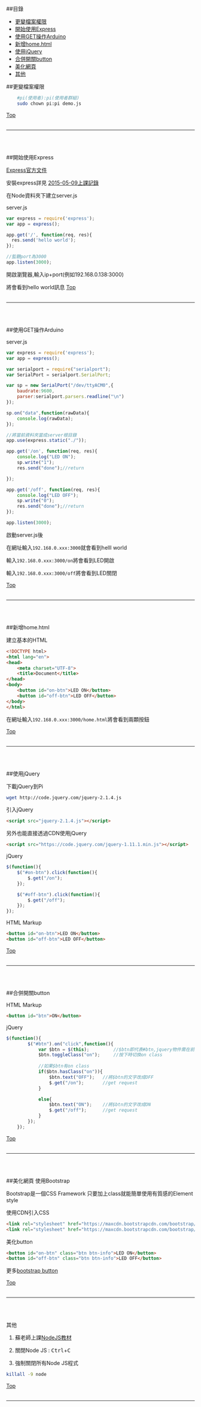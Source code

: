 <a name="top"></a>
##目錄
* [更變檔案權限](#chown)
* [開始使用Express](#express)
* [使用GET操作Arduino](#get)
* [新增home.html](#home)
* [使用jQuery](#jquery)
* [合併開關button](#button)
* [美化網頁](#beautify)
* [其他](#other)

<a name="chown"></a>
##更變檔案權限

```bash
	#pi(使用者):pi(使用者群組)
	sudo chown pi:pi demo.js
```
[Top](#top)<br><br><hr><br><br>


<a name="express"></a>
##開始使用Express

<a href="http://expressjs.com/4x/api.html" target="_blank">Express官方文件</a>


安裝express詳見
<a href="https://github.com/IT-Ciao/Smart-Life/blob/master/2015-05-09.md#plugin" target="_blank">2015-05-09上課記錄</a>

在Node資料夾下建立server.js

server.js
```javascript
var express = require('express');
var app = express();

app.get('/', function(req, res){
  res.send('hello world');
});

//監聽port為3000
app.listen(3000);
```

開啟瀏覽器,輸入ip+port(例如192.168.0.138:3000)

將會看到hello world訊息
[Top](#top)<br><br><hr><br><br>


<a name="get"></a>
##使用GET操作Arduino


server.js
```javascript
var express = require('express');
var app = express();

var serialport = require("serialport");
var SerialPort = serialport.SerialPort;

var sp = new SerialPort("/dev/ttyACM0",{
    baudrate:9600,
    parser:serialport.parsers.readline("\n")
});

sp.on("data",function(rawData){
    console.log(rawData);
});

//將當前資料夾當成server根目錄
app.use(express.static("./"));

app.get('/on', function(req, res){
	console.log("LED ON");
	sp.write("1");
	res.send("done");//return

});

app.get('/off', function(req, res){
	console.log("LED OFF");
	sp.write("0");
	res.send("done");//return
});

app.listen(3000);

```

啟動server.js後

在網址輸入<code>192.168.0.xxx:3000</code>就會看到helll world

輸入<code>192.168.0.xxx:3000/on</code>將會看到LED開啟

輸入<code>192.168.0.xxx:3000/off</code>將會看到LED關閉

[Top](#top)<br><br><hr><br><br>



<a name="home"></a>
##新增home.html

建立基本的HTML
```html
<!DOCTYPE html>
<html lang="en">
<head>
	<meta charset="UTF-8">
	<title>Document</title>
</head>
<body>
	<button id="on-btn">LED ON</button>
	<button id="off-btn">LED OFF</button>
</body>
</html>
```


在網址輸入<code>192.168.0.xxx:3000/home.html</code>將會看到兩顆按鈕

[Top](#top)<br><br><hr><br><br>

<a name="jquery"></a>
##使用jQuery


下載jQuery到Pi
```bash
wget http://code.jquery.com/jquery-2.1.4.js
```


引入jQuery
```html
<script src="jquery-2.1.4.js"></script>
```


另外也能直接透過CDN使用jQuery
```html
<script src="https://code.jquery.com/jquery-1.11.1.min.js"></script>
```

jQuery
```javascript
$(function(){
	$("#on-btn").click(function(){
		$.get("/on");
	});

	$("#off-btn").click(function(){
		$.get("/off");
	});
});
```


HTML Markup
```html
<button id="on-btn">LED ON</button>
<button id="off-btn">LED OFF</button>
```
[Top](#top)<br><br><hr><br><br>


<a name="button"></a>
##合併開關button

HTML Markup
```html
<button id="btn">ON</button>
```


jQuery
```javascript
$(function(){
		$("#btn").on("click",function(){
			var $btn = $(this);			//$btn即代表#btn,jquery物件需在前方加上$
			$btn.toggleClass("on");		//按下時切換on class
			
			//如果$btn有on class
			if($btn.hasClass("on")){
				$btn.text("OFF");	//將$btn的文字改成OFF
				$.get("/on");		//get request
			}

			else{
				$btn.text("ON");	//將$btn的文字改成ON
				$.get("/off");		//get request
			}
		});
	});
```
[Top](#top)<br><br><hr><br><br>

<a name="beautify"></a>
##美化網頁
使用Bootstrap

Bootstrap是一個CSS Framework
只要加上class就能簡單使用有質感的Element style


使用CDN引入CSS
```html
<link rel="stylesheet" href="https://maxcdn.bootstrapcdn.com/bootstrap/3.3.2/css/bootstrap.min.css">
<link rel="stylesheet" href="https://maxcdn.bootstrapcdn.com/bootstrap/3.3.2/css/bootstrap-theme.min.css">
```

美化button
```html
<button id="on-btn" class="btn btn-info">LED ON</button>
<button id="off-btn" class="btn btn-info">LED OFF</button>
```


更多<a href="http://getbootstrap.com/css/#buttons-options" target="_blank">bootstrap button</a>

[Top](#top)<br><br><hr><br><br>


<a name="other">其他</a>

1. 蘇老師上課<a href="http://sys.csie.nuu.edu.tw/v1/index.html#?page=nodejs">NodeJS教材</a>

1. 關閉Node JS : <kbd>Ctrl</kbd>+<kbd>C</kbd>

1. 強制關閉所有Node JS程式

```bash
killall -9 node
```

[Top](#top)<br><br><hr><br><br>
